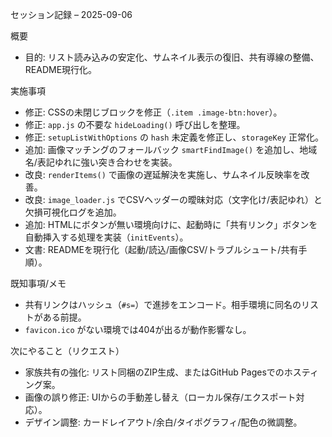 セッション記録 – 2025-09-06

概要
- 目的: リスト読み込みの安定化、サムネイル表示の復旧、共有導線の整備、README現行化。

実施事項
- 修正: CSSの未閉じブロックを修正（`.item .image-btn:hover`）。
- 修正: `app.js` の不要な `hideLoading()` 呼び出しを整理。
- 修正: `setupListWithOptions` の `hash` 未定義を修正し、`storageKey` 正常化。
- 追加: 画像マッチングのフォールバック `smartFindImage()` を追加し、地域名/表記ゆれに強い突き合わせを実装。
- 改良: `renderItems()` で画像の遅延解決を実施し、サムネイル反映率を改善。
- 改良: `image_loader.js` でCSVヘッダーの曖昧対応（文字化け/表記ゆれ）と欠損可視化ログを追加。
- 追加: HTMLにボタンが無い環境向けに、起動時に「共有リンク」ボタンを自動挿入する処理を実装（`initEvents`）。
- 文書: READMEを現行化（起動/読込/画像CSV/トラブルシュート/共有手順）。

既知事項/メモ
- 共有リンクはハッシュ（`#s=`）で進捗をエンコード。相手環境に同名のリストがある前提。
- `favicon.ico` がない環境では404が出るが動作影響なし。

次にやること（リクエスト）
- 家族共有の強化: リスト同梱のZIP生成、またはGitHub Pagesでのホスティング案。
- 画像の誤り修正: UIからの手動差し替え（ローカル保存/エクスポート対応）。
- デザイン調整: カードレイアウト/余白/タイポグラフィ/配色の微調整。

